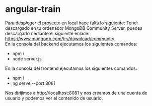 # angular-train
Para desplegar el proyecto en local hace falta lo siguiente:
Tener descargado en tu ordenador MongoDB Community Server, puedes descargarlo nediante el siguiente enlace: https://www.mongodb.com/try/download/community 
<br />
En la consola del backend ejecutamos los siguientes comandos:
<ul>
  <li>npm i</li>
  <li>node server.js</li>
</ul>
En la consola del frontend ejecutamos los siguientes comandos:
<ul>
  <li>npm i</li>
  <li>ng serve --port 8081</li>
</ul>

Nos dirijimos a http://localhost:8081 y nos creamos de una cuenta de usuario y podemos ver el contenido de usuario.
